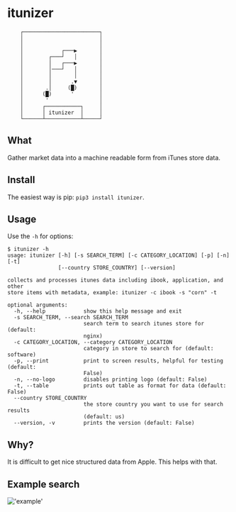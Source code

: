 # itunizer

<pre><code>    ┌────────────────────────┐
    │                        │
    │                        │
    │            ┌───▶       │
    │        ┌───┘   │       │
    │        │   ┌───▶       │
    │        │───┘   │       │
    │        │       │       │
    │        │      .▼       │
    │       .│     (█)       │
    │      (█)      '        │
    │       '                │
    │      ┌───────────┐     │
    │      │ itunizer  │     │
    └──────┴───────────┴─────┘</code></pre>

## What

Gather market data into a machine readable form from iTunes store data. 

## Install

The easiest way is pip: `pip3 install itunizer`. 

## Usage

Use the `-h` for options:   

```
$ itunizer -h
usage: itunizer [-h] [-s SEARCH_TERM] [-c CATEGORY_LOCATION] [-p] [-n] [-t]
                [--country STORE_COUNTRY] [--version]

collects and processes itunes data including ibook, application, and other
store items with metadata, example: itunizer -c ibook -s "corn" -t

optional arguments:
  -h, --help            show this help message and exit
  -s SEARCH_TERM, --search SEARCH_TERM
                        search term to search itunes store for (default:
                        nginx)
  -c CATEGORY_LOCATION, --category CATEGORY_LOCATION
                        category in store to search for (default: software)
  -p, --print           print to screen results, helpful for testing (default:
                        False)
  -n, --no-logo         disables printing logo (default: False)
  -t, --table           prints out table as format for data (default: False)
  --country STORE_COUNTRY
                        the store country you want to use for search results
                        (default: us)
  --version, -v         prints the version (default: False)
  ```

## Why?

It is difficult to get nice structured data from Apple. This helps with that.

## Example search

!['example'](https://user-images.githubusercontent.com/616585/35492868-5dcf0e90-047d-11e8-974f-0dd7a0f33311.png)
